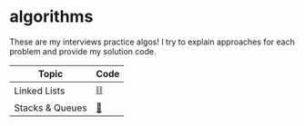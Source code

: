 # algorithms

These are my interviews practice algos! I try to explain approaches for each problem and provide my solution code.

| Topic           | Code             |
| --------------- | ---------------- |
| Linked Lists    | [⛓][linked-list] |
| Stacks & Queues | [🥞][stacks]     |

[linked-list]: linked-lists
[stacks]: stacks-queues
